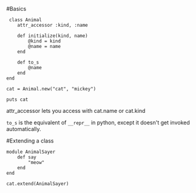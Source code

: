 #Basics
```
 class Animal
    attr_accessor :kind, :name

    def initialize(kind, name)
        @kind = kind
        @name = name
    end

    def to_s
        @name
    end
end

cat = Animal.new("cat", "mickey")

puts cat
```

attr_accessor lets you access with cat.name or cat.kind

`to_s` is the equivalent of `__repr__` in python, except it doesn't get invoked automatically.

#Extending a class
```
module AnimalSayer
    def say
        "meow"
    end
end

cat.extend(AnimalSayer)
```